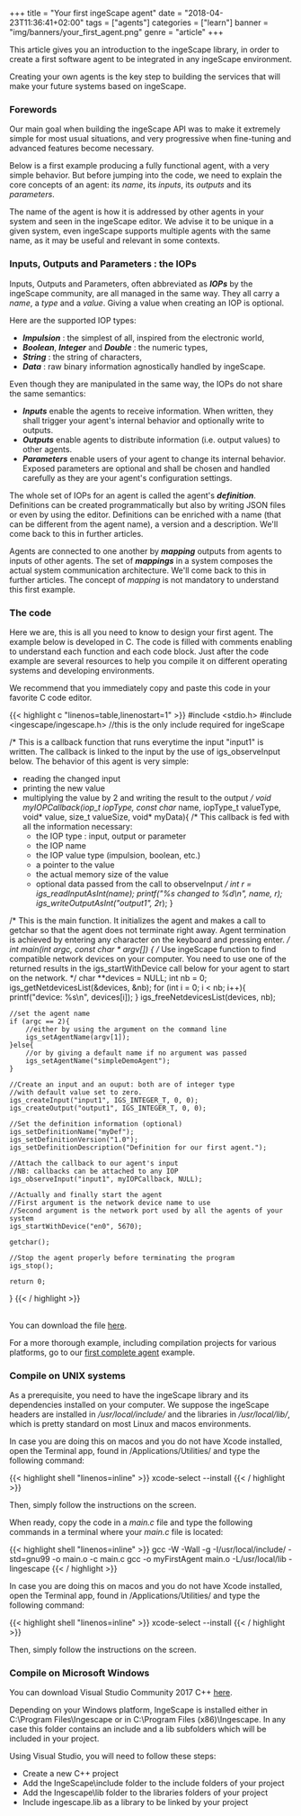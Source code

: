 +++
title = "Your first ingeScape agent"
date = "2018-04-23T11:36:41+02:00"
tags = ["agents"]
categories = ["learn"]
banner = "img/banners/your_first_agent.png"
genre = "article"
+++

This article gives you an introduction to the ingeScape library, in order to create a first software agent to be integrated in any ingeScape environment.

Creating your own agents is the key step to building the services that will make your future systems based on ingeScape.

### Forewords

Our main goal when building the ingeScape API was to make it extremely simple for most usual situations, and very progressive when fine-tuning and advanced features become necessary.

Below is a first example producing a fully functional agent, with a very simple behavior. But before jumping into the code, we need to explain the core concepts of an agent: its *name*, its *inputs*, its *outputs* and its *parameters*.

The name of the agent is how it is addressed by other agents in your system and seen in the ingeScape editor. We advise it to be unique in a given system, even ingeScape supports multiple agents with the same name, as it may be useful and relevant in some contexts.


### Inputs, Outputs and Parameters : the IOPs
Inputs, Outputs and Parameters, often abbreviated as ***IOPs*** by the ingeScape community, are all managed in the same way. They all carry a *name*, a *type* and a *value*. Giving a value when creating an IOP is optional.

Here are the supported IOP types:

- ***Impulsion*** : the simplest of all, inspired from the electronic world,
- ***Boolean***, ***Integer*** and ***Double*** : the numeric types,
- ***String*** : the string of characters,
- ***Data*** : raw binary information agnostically handled by ingeScape.

Even though they are manipulated in the same way, the IOPs do not share the same semantics:

- ***Inputs*** enable the agents to receive information. When written, they shall trigger your agent's internal behavior and optionally write to outputs.
- ***Outputs*** enable agents to distribute information (i.e. output values) to other agents.
- ***Parameters*** enable users of your agent to change its internal behavior. Exposed parameters are optional and shall be chosen and handled carefully as they are your agent's configuration settings.

The whole set of IOPs for an agent is called the agent's ***definition***. Definitions can be created programmatically but also by writing JSON files or even by using the editor. Definitions can be enriched with a name (that can be different from the agent name), a version and a description. We'll come back to this in further articles.

Agents are connected to one another by ***mapping*** outputs from agents to inputs of other agents. The set of ***mappings*** in a system composes the actual system communication architecture. We'll come back to this in further articles. The concept of *mapping* is not mandatory to understand this first example.


### The code
Here we are, this is all you need to know to design your first agent. The example below is developed in C. The code is filled with comments enabling to understand each function and each code block. Just after the code example are several resources to help you compile it on different operating systems and developing environments.

We recommend that you immediately copy and paste this code in your favorite C code editor.

{{< highlight c "linenos=table,linenostart=1" >}}
#include <stdio.h>
#include <ingescape/ingescape.h> //this is the only include required for ingeScape

/*
 This is a callback function that runs everytime the
 input "input1" is written. The callback is linked to
 the input by the use of igs_observeInput below.
 The behavior of this agent is very simple:
 - reading the changed input
 - printing the new value
 - multiplying the value by 2 and writing the result to the output
 */
void myIOPCallback(iop_t iopType, const char* name, iopType_t valueType, void* value, size_t valueSize, void* myData){
    /*
     This callback is fed with all the information necessary:
     - the IOP type : input, output or parameter
     - the IOP name
     - the IOP value type (impulsion, boolean, etc.)
     - a pointer to the value
     - the actual memory size of the value
     - optional data passed from the call to observeInput
     */
    int r = igs_readInputAsInt(name);
    printf("%s changed to %d\n", name, r);
    igs_writeOutputAsInt("output1", 2*r);
}

/*
 This is the main function. It initializes the agent
 and makes a call to getchar so that the agent does
 not terminate right away. Agent termination is achieved
 by entering any character on the keyboard and pressing enter.
 */
int main(int argc, const char * argv[]) {
    /*
     Use ingeScape function to find compatible network devices
     on your computer.
     You need to use one of the returned results in the
     igs_startWithDevice call below for your agent to start
     on the network.
     */
    char **devices = NULL;
    int nb = 0;
    igs_getNetdevicesList(&devices, &nb);
    for (int i = 0; i < nb; i++){
        printf("device: %s\n", devices[i]);
    }
    igs_freeNetdevicesList(devices, nb);

    //set the agent name
    if (argc == 2){
        //either by using the argument on the command line
        igs_setAgentName(argv[1]);
    }else{
        //or by giving a default name if no argument was passed
        igs_setAgentName("simpleDemoAgent");
    }

    //Create an input and an ouput: both are of integer type
    //with default value set to zero.
    igs_createInput("input1", IGS_INTEGER_T, 0, 0);
    igs_createOutput("output1", IGS_INTEGER_T, 0, 0);

    //Set the definition information (optional)
    igs_setDefinitionName("myDef");
    igs_setDefinitionVersion("1.0");
    igs_setDefinitionDescription("Definition for our first agent.");

    //Attach the callback to our agent's input
    //NB: callbacks can be attached to any IOP
    igs_observeInput("input1", myIOPCallback, NULL);

    //Actually and finally start the agent
    //First argument is the network device name to use
    //Second argument is the network port used by all the agents of your system
    igs_startWithDevice("en0", 5670);

    getchar();

    //Stop the agent properly before terminating the program
    igs_stop();

    return 0;
}
{{< / highlight >}}

<br>You can download the file [here](/code/firstAgent/main.c).

For a more thorough example, including compilation projects for various platforms, go to our [first complete agent](/blog/first_full_agent) example.

### Compile on UNIX systems
As a prerequisite, you need to have the ingeScape library and its dependencies installed on your computer. We suppose the ingeScape headers are installed in */usr/local/include/* and the libraries in */usr/local/lib/*, which is pretty standard on most Linux and macos environments.

In case you are doing this on macos and you do not have Xcode installed, open the Terminal app, found in /Applications/Utilities/ and type the following command:

{{< highlight shell "linenos=inline" >}}
xcode-select --install
{{< / highlight >}}

Then, simply follow the instructions on the screen.

When ready, copy the code in a *main.c* file and type the following commands in a terminal where your *main.c* file is located:

{{< highlight shell "linenos=inline" >}}
gcc -W -Wall -g -I/usr/local/include/ -std=gnu99 -o main.o -c main.c
gcc -o myFirstAgent main.o -L/usr/local/lib -lingescape
{{< / highlight >}}

In case you are doing this on macos and you do not have Xcode installed, open the Terminal app, found in /Applications/Utilities/ and type the following command:

{{< highlight shell "linenos=inline" >}}
xcode-select --install
{{< / highlight >}}

Then, simply follow the instructions on the screen.


### Compile on Microsoft Windows
You can download Visual Studio Community 2017 C++ [here](https://visualstudio.microsoft.com/fr/vs/features/cplusplus/).

Depending on your Windows platform, IngeScape is installed either in C:\Program Files\Ingescape or in C:\Program Files (x86)\Ingescape. In any case this folder contains an include and a lib subfolders which will be included in your project.

Using Visual Studio, you will need to follow these steps:

- Create a new C++ project
- Add the IngeScape\include folder to the include folders of your project
- Add the Ingescape\lib folder to the libraries folders of your project
- Include ingescape.lib as a library to be linked by your project


